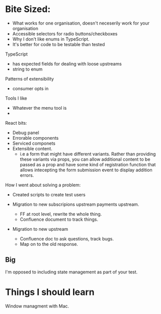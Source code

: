 # Bite Sized: 

- What works for one organisation, doesn't neceserily work for your organisation
- Accessible selectors for radio buttons/checkboxes
- Why I don't like enums in TypeScript.
- It's better for code to be testable than tested

TypeScript

- has expected fields for dealing with loose upstreams
- string to enum

Patterns of extensibility 
   - consumer opts in

Tools I like
- Whatever the menu tool is
- 

React bits: 

- Debug panel
- Errorable components
- Serviced componets
- Extensible content.
   - i.e a form that might have different variants. Rather than providing these variants via props, you can allow additional content to be passed as a prop and have some kind of registration function that allows intecepting the form submission event to display addition errors.

How I went about solving a problem: 

- Created scripts to create test users
- Migration to new subscripions upstream payments upstream.
   - FF at root level, rewrite the whole thing.
   - Confluence document to track things.
 
- Migration to new upstream
   - Confluence doc to ask questions, track bugs.
   - Map on to the old response.
 
  

## Big

I'm opposed to including state management as part of your test. 

# Things I should learn

Window managment with Mac. 
